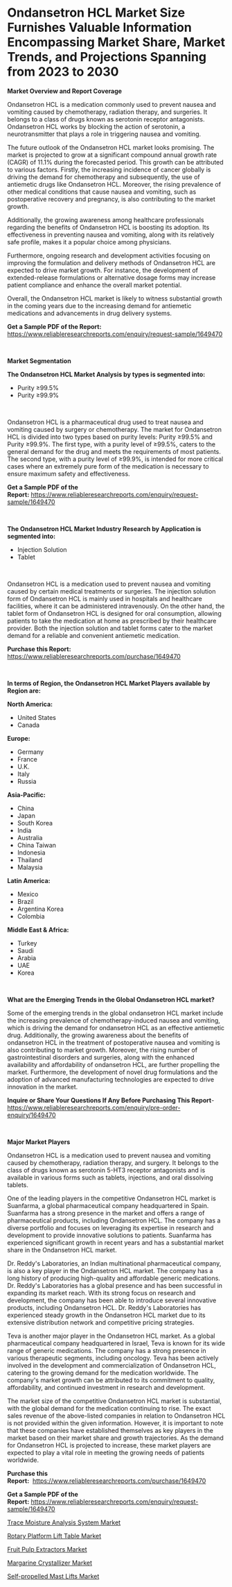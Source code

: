<p><h1>Ondansetron HCL Market Size Furnishes Valuable Information Encompassing Market Share, Market Trends, and Projections Spanning from 2023 to 2030</h1></p><p><strong>Market Overview and Report Coverage</strong></p>
<p><p>Ondansetron HCL is a medication commonly used to prevent nausea and vomiting caused by chemotherapy, radiation therapy, and surgeries. It belongs to a class of drugs known as serotonin receptor antagonists. Ondansetron HCL works by blocking the action of serotonin, a neurotransmitter that plays a role in triggering nausea and vomiting.</p><p>The future outlook of the Ondansetron HCL market looks promising. The market is projected to grow at a significant compound annual growth rate (CAGR) of 11.1% during the forecasted period. This growth can be attributed to various factors. Firstly, the increasing incidence of cancer globally is driving the demand for chemotherapy and subsequently, the use of antiemetic drugs like Ondansetron HCL. Moreover, the rising prevalence of other medical conditions that cause nausea and vomiting, such as postoperative recovery and pregnancy, is also contributing to the market growth.</p><p>Additionally, the growing awareness among healthcare professionals regarding the benefits of Ondansetron HCL is boosting its adoption. Its effectiveness in preventing nausea and vomiting, along with its relatively safe profile, makes it a popular choice among physicians.</p><p>Furthermore, ongoing research and development activities focusing on improving the formulation and delivery methods of Ondansetron HCL are expected to drive market growth. For instance, the development of extended-release formulations or alternative dosage forms may increase patient compliance and enhance the overall market potential.</p><p>Overall, the Ondansetron HCL market is likely to witness substantial growth in the coming years due to the increasing demand for antiemetic medications and advancements in drug delivery systems.</p></p>
<p><strong>Get a Sample PDF of the Report:</strong> <a href="https://www.reliableresearchreports.com/enquiry/request-sample/1649470">https://www.reliableresearchreports.com/enquiry/request-sample/1649470</a></p>
<p>&nbsp;</p>
<p><strong>Market Segmentation</strong></p>
<p><strong>The Ondansetron HCL Market Analysis by types is segmented into:</strong></p>
<p><ul><li>Purity ≥99.5%</li><li>Purity ≥99.9%</li></ul></p>
<p>&nbsp;</p>
<p><p>Ondansetron HCL is a pharmaceutical drug used to treat nausea and vomiting caused by surgery or chemotherapy. The market for Ondansetron HCL is divided into two types based on purity levels: Purity ≥99.5% and Purity ≥99.9%. The first type, with a purity level of ≥99.5%, caters to the general demand for the drug and meets the requirements of most patients. The second type, with a purity level of ≥99.9%, is intended for more critical cases where an extremely pure form of the medication is necessary to ensure maximum safety and effectiveness.</p></p>
<p><strong>Get a Sample PDF of the Report:</strong>&nbsp;<a href="https://www.reliableresearchreports.com/enquiry/request-sample/1649470">https://www.reliableresearchreports.com/enquiry/request-sample/1649470</a></p>
<p>&nbsp;</p>
<p><strong>The Ondansetron HCL Market Industry Research by Application is segmented into:</strong></p>
<p><ul><li>Injection Solution</li><li>Tablet</li></ul></p>
<p>&nbsp;</p>
<p><p>Ondansetron HCL is a medication used to prevent nausea and vomiting caused by certain medical treatments or surgeries. The injection solution form of Ondansetron HCL is mainly used in hospitals and healthcare facilities, where it can be administered intravenously. On the other hand, the tablet form of Ondansetron HCL is designed for oral consumption, allowing patients to take the medication at home as prescribed by their healthcare provider. Both the injection solution and tablet forms cater to the market demand for a reliable and convenient antiemetic medication.</p></p>
<p><strong>Purchase this Report:</strong>&nbsp; <a href="https://www.reliableresearchreports.com/purchase/1649470">https://www.reliableresearchreports.com/purchase/1649470</a></p>
<p>&nbsp;</p>
<p><strong>In terms of Region, the Ondansetron HCL Market Players available by Region are:</strong></p>
<p>
    <p> <strong> North America: </strong>
        <ul>
            <li>United States</li>
            <li>Canada</li>
        </ul>
        </p> 
    <p> <strong> Europe: </strong>
        <ul>
            <li>Germany</li>
            <li>France</li>
            <li>U.K.</li>
            <li>Italy</li>
            <li>Russia</li>
        </ul>
        </p> 
    <p> <strong> Asia-Pacific: </strong>
        <ul>
            <li>China</li>
            <li>Japan</li>
            <li>South Korea</li>
            <li>India</li>
            <li>Australia</li>
            <li>China Taiwan</li>
            <li>Indonesia</li>
            <li>Thailand</li>
            <li>Malaysia</li>
        </ul>
        </p> 
    <p> <strong> Latin America: </strong>
        <ul>
            <li>Mexico</li>
            <li>Brazil</li>
            <li>Argentina Korea</li>
            <li>Colombia</li>
        </ul>
        </p> 
    <p> <strong> Middle East & Africa: </strong>
        <ul>
            <li>Turkey</li>
            <li>Saudi</li>
            <li>Arabia</li>
            <li>UAE</li>
            <li>Korea</li>
        </ul>
    </p>
    </p>
<p>&nbsp;</p>
<p><strong>What are the Emerging Trends in the Global Ondansetron HCL market?</strong></p>
<p><p>Some of the emerging trends in the global ondansetron HCL market include the increasing prevalence of chemotherapy-induced nausea and vomiting, which is driving the demand for ondansetron HCL as an effective antiemetic drug. Additionally, the growing awareness about the benefits of ondansetron HCL in the treatment of postoperative nausea and vomiting is also contributing to market growth. Moreover, the rising number of gastrointestinal disorders and surgeries, along with the enhanced availability and affordability of ondansetron HCL, are further propelling the market. Furthermore, the development of novel drug formulations and the adoption of advanced manufacturing technologies are expected to drive innovation in the market.</p></p>
<p><strong>Inquire or Share Your Questions If Any Before Purchasing This Report</strong>- <a href="https://www.reliableresearchreports.com/enquiry/pre-order-enquiry/1649470">https://www.reliableresearchreports.com/enquiry/pre-order-enquiry/1649470</a></p>
<p>&nbsp;</p>
<p><strong>Major Market Players</strong></p>
<p><p>Ondansetron HCL is a medication used to prevent nausea and vomiting caused by chemotherapy, radiation therapy, and surgery. It belongs to the class of drugs known as serotonin 5-HT3 receptor antagonists and is available in various forms such as tablets, injections, and oral dissolving tablets. </p><p>One of the leading players in the competitive Ondansetron HCL market is Suanfarma, a global pharmaceutical company headquartered in Spain. Suanfarma has a strong presence in the market and offers a range of pharmaceutical products, including Ondansetron HCL. The company has a diverse portfolio and focuses on leveraging its expertise in research and development to provide innovative solutions to patients. Suanfarma has experienced significant growth in recent years and has a substantial market share in the Ondansetron HCL market.</p><p>Dr. Reddy's Laboratories, an Indian multinational pharmaceutical company, is also a key player in the Ondansetron HCL market. The company has a long history of producing high-quality and affordable generic medications. Dr. Reddy's Laboratories has a global presence and has been successful in expanding its market reach. With its strong focus on research and development, the company has been able to introduce several innovative products, including Ondansetron HCL. Dr. Reddy's Laboratories has experienced steady growth in the Ondansetron HCL market due to its extensive distribution network and competitive pricing strategies.</p><p>Teva is another major player in the Ondansetron HCL market. As a global pharmaceutical company headquartered in Israel, Teva is known for its wide range of generic medications. The company has a strong presence in various therapeutic segments, including oncology. Teva has been actively involved in the development and commercialization of Ondansetron HCL, catering to the growing demand for the medication worldwide. The company's market growth can be attributed to its commitment to quality, affordability, and continued investment in research and development.</p><p>The market size of the competitive Ondansetron HCL market is substantial, with the global demand for the medication continuing to rise. The exact sales revenue of the above-listed companies in relation to Ondansetron HCL is not provided within the given information. However, it is important to note that these companies have established themselves as key players in the market based on their market share and growth trajectories. As the demand for Ondansetron HCL is projected to increase, these market players are expected to play a vital role in meeting the growing needs of patients worldwide.</p></p>
<p><strong>Purchase this Report:</strong>&nbsp;&nbsp;<a href="https://www.reliableresearchreports.com/purchase/1649470">https://www.reliableresearchreports.com/purchase/1649470</a></p>
<p></p>
<p><strong>Get a Sample PDF of the Report:</strong>&nbsp;<a href="https://www.reliableresearchreports.com/enquiry/request-sample/1649470">https://www.reliableresearchreports.com/enquiry/request-sample/1649470</a></p>
<p><p><a href="https://medium.com/@charvi.reportprime/trace-moisture-analysis-system-market-the-key-to-successful-business-strategy-forecast-till-2030-79be9bdb135d">Trace Moisture Analysis System Market</a></p><p><a href="https://medium.com/@vrahul.reportprime/rotary-platform-lift-table-market-size-market-outlook-and-market-forecast-2023-to-2030-cd8356e8eefa">Rotary Platform Lift Table Market</a></p><p><a href="https://medium.com/@krish.reportprime/fruit-pulp-extractors-market-competitive-analysis-market-trends-and-forecast-to-2030-716764d3d50a">Fruit Pulp Extractors Market</a></p><p><a href="https://medium.com/@aashish.reportprime2/margarine-crystallizer-market-furnishes-information-on-market-share-market-trends-and-market-4fe9103c12f8">Margarine Crystallizer Market</a></p><p><a href="https://medium.com/@krishna_35021/self-propelled-mast-lifts-market-analysis-its-cagr-market-segmentation-and-global-industry-ea33df0ff308">Self-propelled Mast Lifts Market</a></p></p>
